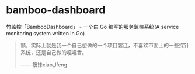 # bamboo-dashboard

竹监控「BambooDashboard」 - 一个由 Go 编写的服务监控系统(A service monitoring system written in Go)

> 额，实际上就是我一个自己想做的一个项目罢辽，不喜欢市面上的一些探针系统，还是自己做的嘎嘎香。
>
> —— 筱锋xiao_lfeng
